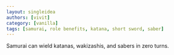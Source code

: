 ```yaml
---
layout: singleidea
authors: [vivit]
category: [vanilla]
tags: [samurai, role benefits, katana, short sword, saber]
---
```

Samurai can wield katanas, wakizashis, and sabers in zero turns.
